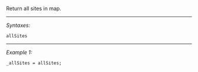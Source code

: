 Return all sites in map.


---
*Syntaxes:*

`allSites`

---
*Example 1:*

```sqf
_allSites = allSites;
```